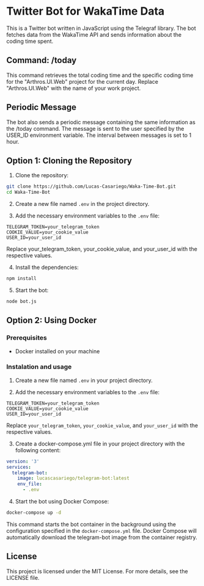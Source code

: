 # Twitter Bot for WakaTime Data

This is a Twitter bot written in JavaScript using the Telegraf library. The bot fetches data from the WakaTime API and sends information about the coding time spent.

## Command: /today
This command retrieves the total coding time and the specific coding time for the "Arthros.UI.Web" project for the current day. Replace "Arthros.UI.Web" with the name of your work project.

## Periodic Message
The bot also sends a periodic message containing the same information as the /today command. The message is sent to the user specified by the USER_ID environment variable. The interval between messages is set to 1 hour.

## Option 1: Cloning the Repository

1. Clone the repository:


``` bash 
git clone https://github.com/Lucas-Casariego/Waka-Time-Bot.git
cd Waka-Time-Bot
```
2. Create a new file named `.env` in the project directory.

3. Add the necessary environment variables to the `.env` file:

``` .env
TELEGRAM_TOKEN=your_telegram_token
COOKIE_VALUE=your_cookie_value
USER_ID=your_user_id
```

Replace your_telegram_token, your_cookie_value, and your_user_id with the respective values.

4. Install the dependencies:

``` bash
npm install
```

5. Start the bot:

``` bash
node bot.js
```


## Option 2: Using Docker

### Prerequisites
- Docker installed on your machine

### Instalation and usage

1. Create a new file named `.env` in your project directory.

2. Add the necessary environment variables to the `.env` file:

``` .env
TELEGRAM_TOKEN=your_telegram_token
COOKIE_VALUE=your_cookie_value
USER_ID=your_user_id
```
Replace `your_telegram_token`, `your_cookie_value`, and `your_user_id` with the respective values.

3. Create a docker-compose.yml file in your project directory with the following content:

``` yaml
version: '3'
services:
  telegram-bot:
    image: lucascasariego/telegram-bot:latest
    env_file:
      - .env
```

4. Start the bot using Docker Compose:

``` bash
docker-compose up -d
```
This command starts the bot container in the background using the configuration specified in the `docker-compose.yml` file. Docker Compose will automatically download the telegram-bot image from the container registry.

## License
This project is licensed under the MIT License. For more details, see the LICENSE file.
